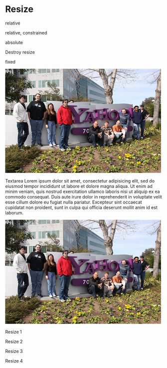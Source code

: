 Resize
======

relative

relative, constrained

absolute  

Destroy resize

fixed

  
  
<img src="assets/team.jpg" alt="Eduardo Lundgren, Nate Cavanaugh and the YUI Team at Yahoo" id="r6" />  
  

Textarea Lorem ipsum dolor sit amet, consectetur adipisicing elit, sed do eiusmod tempor incididunt ut labore et dolore magna aliqua. Ut enim ad minim veniam, quis nostrud exercitation ullamco laboris nisi ut aliquip ex ea commodo consequat. Duis aute irure dolor in reprehenderit in voluptate velit esse cillum dolore eu fugiat nulla pariatur. Excepteur sint occaecat cupidatat non proident, sunt in culpa qui officia deserunt mollit anim id est laborum.

<img src="assets/team.jpg" alt="Eduardo Lundgren, Nate Cavanaugh and the YUI Team at Yahoo" id="r7" />

  
  

Resize 1

Resize 2

Resize 3

Resize 4
